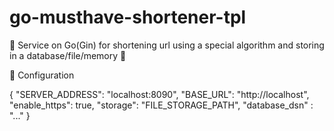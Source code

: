 # go-musthave-shortener-tpl
🎲 Service on Go(Gin) for shortening url using a special algorithm and storing in a database/file/memory 🎲

🎯 Configuration

{
  "SERVER_ADDRESS": "localhost:8090",
  "BASE_URL": "http://localhost",
  "enable_https": true,
  "storage": "FILE_STORAGE_PATH",
  "database_dsn" : "..."
}



